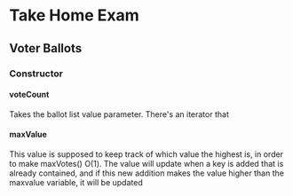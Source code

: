 # Take Home Exam

## Voter Ballots

### Constructor

#### voteCount

Takes the ballot list value parameter. There's an iterator that 

#### maxValue

This value is supposed to keep track of which value the highest is, in order to make maxVotes() O(1).
The value will update when a key is added that is already contained, and if this new addition makes
the value higher than the maxvalue variable, it will be updated
